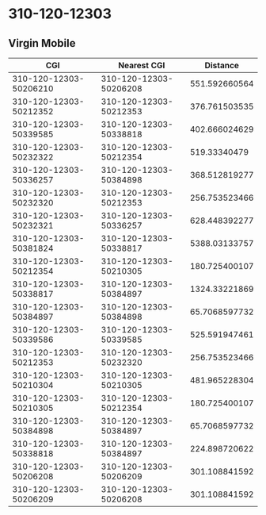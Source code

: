 # 310-120-12303
## Virgin Mobile


| CGI | Nearest CGI | Distance |
|-----|-------------|----------|
| 310-120-12303-50206210 | 310-120-12303-50206208 | 551.592660564 |
| 310-120-12303-50212352 | 310-120-12303-50212353 | 376.761503535 |
| 310-120-12303-50339585 | 310-120-12303-50338818 | 402.666024629 |
| 310-120-12303-50232322 | 310-120-12303-50212354 | 519.33340479 |
| 310-120-12303-50336257 | 310-120-12303-50384898 | 368.512819277 |
| 310-120-12303-50232320 | 310-120-12303-50212353 | 256.753523466 |
| 310-120-12303-50232321 | 310-120-12303-50336257 | 628.448392277 |
| 310-120-12303-50381824 | 310-120-12303-50338817 | 5388.03133757 |
| 310-120-12303-50212354 | 310-120-12303-50210305 | 180.725400107 |
| 310-120-12303-50338817 | 310-120-12303-50384897 | 1324.33221869 |
| 310-120-12303-50384897 | 310-120-12303-50384898 | 65.7068597732 |
| 310-120-12303-50339586 | 310-120-12303-50339585 | 525.591947461 |
| 310-120-12303-50212353 | 310-120-12303-50232320 | 256.753523466 |
| 310-120-12303-50210304 | 310-120-12303-50210305 | 481.965228304 |
| 310-120-12303-50210305 | 310-120-12303-50212354 | 180.725400107 |
| 310-120-12303-50384898 | 310-120-12303-50384897 | 65.7068597732 |
| 310-120-12303-50338818 | 310-120-12303-50384897 | 224.898720622 |
| 310-120-12303-50206208 | 310-120-12303-50206209 | 301.108841592 |
| 310-120-12303-50206209 | 310-120-12303-50206208 | 301.108841592 |
